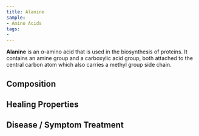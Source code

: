 ```yaml
---
title: Alanine
sample:
- Amino Acids
tags:
- 
---
```

**Alanine**  is an α-amino acid that is used in the biosynthesis of proteins. It contains an amine group and a carboxylic acid group, both attached to the central carbon atom which also carries a methyl group side chain.

## Composition

## Healing Properties

## Disease / Symptom Treatment

[^1]: **Title:** []()<br>
**Publication:** []()<br>
**Archive:** [archive](https://ipfs.io/ipfs/), [archive-mirror](https://cloudflare-ipfs.com/ipfs/)

[^2]: **Title:** []()<br>
**Publication:** []()<br>
**Archive:** [archive](https://ipfs.io/ipfs/), [archive-mirror](https://cloudflare-ipfs.com/ipfs/)